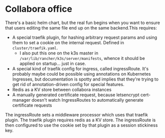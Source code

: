 # Collabora office

There's a basic helm chart, but the real fun begins when you want to ensure that users editing the same file end up on the same backend.This requires:

- A special traefik plugin, for hashing arbitrary request params and using them to set a cookie on the internal request. Defined in `cluster/traefik.yaml`. 
  - I also put this one on the k3s master in `/var/lib/rancher/k3s/server/manifests`, whence it should be applied on startup... just in case. 
- A special kind of traefik config for ingress, called ingressRoute. It's probably maybe could be possible using annotations on Kubernetes Ingresses, but documentation is spotty and implies that they're trying to get rid of annotation-driven config for special features. 
- Redis as a KV store between collabora instances
- A manually generated certificate request, because letsencrypt cert-manager doesn't watch IngressRoutes to automatically generate certificate requests

The ingressRoute sets a middleware processor which uses that traefik plugin. The traefik plugin requires redis as a KV store. The ingressRoute is then configured to use the cookie set by that plugin as a session stickiness key.

